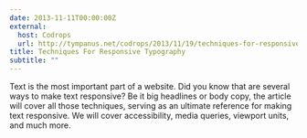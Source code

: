 ```yaml
---
date: 2013-11-11T00:00:00Z
external:
  host: Codrops
  url: http://tympanus.net/codrops/2013/11/19/techniques-for-responsive-typography/
title: Techniques For Responsive Typography
subtitle: ""
---
```


<p class="size-2x">
	Text is the most important part of a website. Did you know that are several ways to make text responsive? Be it big headlines or body copy, the article will cover all those techniques, serving as an ultimate reference for making text responsive. We will cover accessibility, media queries, viewport units, and much more.
</p>